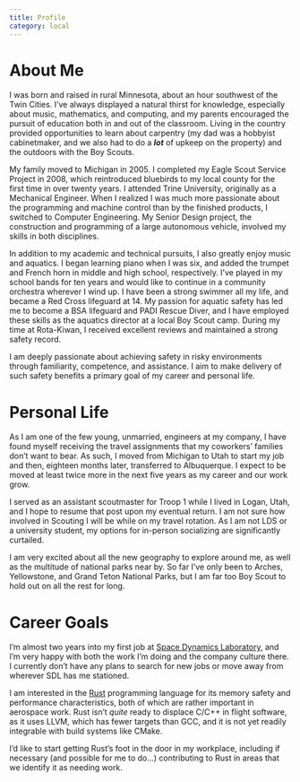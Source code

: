 ```yaml
---
title: Profile
category: local
---
```


# About Me

I was born and raised in rural Minnesota, about an hour southwest of the Twin
Cities. I’ve always displayed a natural thirst for knowledge, especially about
music, mathematics, and computing, and my parents encouraged the pursuit of
education both in and out of the classroom. Living in the country provided
opportunities to learn about carpentry (my dad was a hobbyist cabinetmaker, and
we also had to do a ***lot*** of upkeep on the property) and the outdoors with
the Boy Scouts.

My family moved to Michigan in 2005. I completed my Eagle Scout Service Project
in 2008, which reintroduced bluebirds to my local county for the first time in
over twenty years. I attended Trine University, originally as a Mechanical
Engineer. When I realized I was much more passionate about the programming and
machine control than by the finished products, I switched to Computer
Engineering. My Senior Design project, the construction and programming of a
large autonomous vehicle, involved my skills in both disciplines.

In addition to my academic and technical pursuits, I also greatly enjoy music
and aquatics. I began learning piano when I was six, and added the trumpet and
French horn in middle and high school, respectively. I’ve played in my school
bands for ten years and would like to continue in a community orchestra wherever
I wind up. I have been a strong swimmer all my life, and became a Red Cross
lifeguard at 14. My passion for aquatic safety has led me to become a BSA
lifeguard and PADI Rescue Diver, and I have employed these skills as the
aquatics director at a local Boy Scout camp. During my time at Rota-Kiwan, I
received excellent reviews and maintained a strong safety record.

I am deeply passionate about achieving safety in risky environments through
familiarity, competence, and assistance. I aim to make delivery of such safety
benefits a primary goal of my career and personal life.

# Personal Life

As I am one of the few young, unmarried, engineers at my company, I have found
myself receiving the travel assignments that my coworkers’ families don’t want
to bear. As such, I moved from Michigan to Utah to start my job and then,
eighteen months later, transferred to Albuquerque. I expect to be moved at least
twice more in the next five years as my career and our work grow.

I served as an assistant scoutmaster for Troop 1 while I lived in Logan, Utah,
and I hope to resume that post upon my eventual return. I am not sure how
involved in Scouting I will be while on my travel rotation. As I am not LDS or
a university student, my options for in-person socializing are significantly
curtailed.

I am very excited about all the new geography to explore around me, as well as
the multitude of national parks near by. So far I’ve only been to Arches,
Yellowstone, and Grand Teton National Parks, but I am far too Boy Scout to hold
out on all the rest for long.

# Career Goals

I’m almost two years into my first job at [Space Dynamics Laboratory][SDL], and
I’m very happy with both the work I’m doing and the company culture there. I
currently don’t have any plans to search for new jobs or move away from wherever
SDL has me stationed.

I am interested in the [Rust] programming language for its memory safety and
performance characteristics, both of which are rather important in aerospace
work. Rust isn’t *quite* ready to displace C/C++ in flight software, as it uses
LLVM, which has fewer targets than GCC, and it is not yet readily integrable with
build systems like CMake.

I’d like to start getting Rust’s foot in the door in my workplace, including if
necessary (and possible for me to do…) contributing to Rust in areas that we
identify it as needing work.

[SDL]: http://sdl.usu.edu/
[Rust]: https://www.rust-lang.org/
